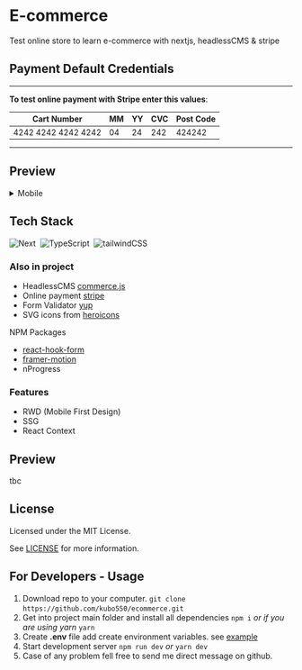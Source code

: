 # E-commerce

Test online store to learn e-commerce with nextjs, headlessCMS & stripe

## Payment Default Credentials 

---

**To test online payment with Stripe enter this values**:

|  Cart Number |  MM  | YY |  CVC  | Post Code  |
|---|---|---|---|---|
| 4242 4242 4242 4242  | 04  | 24  | 242  | 424242  |

---


## Preview

<details>
  <summary> Mobile </summary>
  <div style="float:left;">
    
  <img src="https://raw.githubusercontent.com/kubo550/ecommerce/main/preview/mobile1.jpg" alt="preview mobile device" width="210" />
  <img src="https://raw.githubusercontent.com/kubo550/ecommerce/main/preview/mobile2.jpg" alt="preview mobile device" width="210" />

  </div>
  
  
  
</details>


## Tech Stack

![Next](https://img.shields.io/badge/-Next.js-05122A?style=flat&logo=Next.js)&nbsp;
![TypeScript](https://img.shields.io/badge/-TypeScript-05122A?style=flat&logo=typescript)&nbsp;
![tailwindCSS](https://img.shields.io/badge/tailwindcss-05122A.svg?&style=flat&logo=tailwind-css&logoColor=white")&nbsp;

### Also in project

* HeadlessCMS [commerce.js](https://commercejs.com/)
* Online payment [stripe](https://stripe.com/en-pl)
* Form Validator [yup](https://www.npmjs.com/package/yup?activeTab=readme)
* SVG icons from [heroicons](https://heroicons.com/) 

NPM Packages
* [react-hook-form](https://react-hook-form.com/advanced-usage)
* [framer-motion](https://www.framer.com/motion/)
* nProgress

### Features 

* RWD (Mobile First Design)
* SSG
* React Context


## Preview

tbc

## License 

Licensed under the MIT License.

See [LICENSE](https://github.com/kubo550/ecommerce/blob/main/LICENSE) for more information.


## For Developers - Usage

1. Download repo to your computer.  ``` git clone https://github.com/kubo550/ecommerce.git ```
2. Get into project main folder and install all dependencies ``` npm i ``` *or if you are using yarn* ``` yarn ``` 
3. Create **.env** file add create environment variables. see [example](https://github.com/kubo550/ecommerce/blob/main/.env.example)
4. Start development server ``` npm run dev ``` *or*  ``` yarn dev ```
5. Case of any problem fell free to send me direct message on github.
